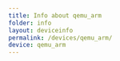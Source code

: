 ```yaml
---
title: Info about qemu_arm
folder: info
layout: deviceinfo
permalink: /devices/qemu_arm/
device: qemu_arm
---
```

